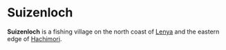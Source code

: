 # Suizenloch

**Suizenloch** is a fishing village on the north coast of [Lenya](../../../ch-4-esterfell-gazetteer/esterfell/lenya/) and the eastern edge of [Hachimori](../../../ch-4-esterfell-gazetteer/esterfell/lenya/hachimori.md).
